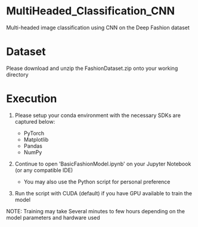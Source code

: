 # MultiHeaded_Classification_CNN
Multi-headed image classification using CNN on the Deep Fashion dataset

# Dataset
Please download and unzip the FashionDataset.zip onto your working directory

# Execution
1) Please setup your conda environment with the necessary SDKs are captured below:
 	- PyTorch
 	- Matplotlib
 	- Pandas
 	- NumPy

2) Continue to open 'BasicFashionModel.ipynb' on your Jupyter Notebook (or any compatible IDE)
 	- You may also use the Python script for personal preference

3) Run the script with CUDA (default) if you have GPU available to train the model

NOTE: Training may take Several minutes to few hours depending on the model parameters and hardware used
